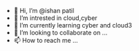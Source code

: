 - 👋 Hi, I’m @ishan patil
- 👀 I’m intrested in cloud,cyber
- 🌱 I’m currently learning cyber and cloud3
- 💞️ I’m looking to collaborate on ...
- 📫 How to reach me ...

<!---
ishanpatil35/ishanpatil35 is a ✨ special ✨ repository because its `README.md` (this file) appears on your GitHub profile.
You can click the Preview link to take a look at your changes.
--->
